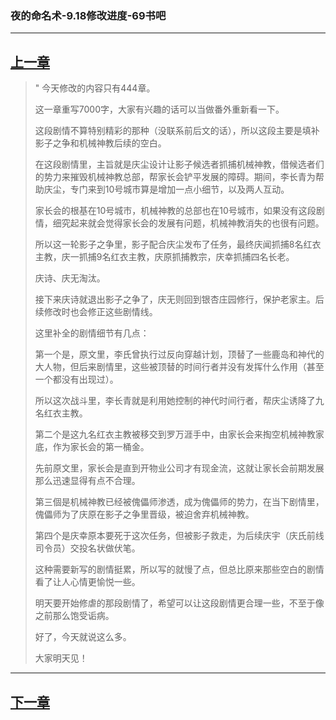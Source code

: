 ### 夜的命名术-9.18修改进度-69书吧

--------
[上一章](./686626c6ea72e2125863e542ce81d842.md)
--------


>
>
>
>"
>今天修改的内容只有444章。
>
>这一章重写7000字，大家有兴趣的话可以当做番外重新看一下。
>
>这段剧情不算特别精彩的那种（没联系前后文的话），所以这段主要是填补影子之争和机械神教后续的空白。
>
>在这段剧情里，主旨就是庆尘设计让影子候选者抓捕机械神教，借候选者们的势力来摧毁机械神教总部，帮家长会铲平发展的障碍。期间，李长青为帮助庆尘，专门来到10号城市算是增加一点小细节，以及两人互动。
>
>家长会的根基在10号城市，机械神教的总部也在10号城市，如果没有这段剧情，细究起来就会觉得家长会的发展有问题，机械神教消失的也很有问题。
>
>所以这一轮影子之争里，影子配合庆尘发布了任务，最终庆闻抓捕8名红衣主教，庆一抓捕9名红衣主教，庆原抓捕教宗，庆幸抓捕四名长老。
>
>庆诗、庆无淘汰。
>
>接下来庆诗就退出影子之争了，庆无则回到银杏庄园修行，保护老家主。后续修改时也会修正这些剧情线。
>
>这里补全的剧情细节有几点：
>
>第一个是，原文里，李氏曾执行过反向穿越计划，顶替了一些鹿岛和神代的大人物，但后来剧情里，这些被顶替的时间行者并没有发挥什么作用（甚至一个都没有出现过）。
>
>所以这次战斗里，李长青就是利用她控制的神代时间行者，帮庆尘诱降了九名红衣主教。
>
>第二个是这九名红衣主教被移交到罗万涯手中，由家长会来掏空机械神教家底，作为家长会的第一桶金。
>
>先前原文里，家长会是直到开物业公司才有现金流，这就让家长会前期发展那么迅速显得有点不合理。
>
>第三個是机械神教已经被傀儡师渗透，成为傀儡师的势力，在当下剧情里，傀儡师为了庆原在影子之争里晋级，被迫舍弃机械神教。
>
>第四个是庆幸原本要死于这次任务，但被影子救走，为后续庆宇（庆氏前线司令员）交投名状做伏笔。
>
>这种需要新写的剧情挺累，所以写的就慢了点，但总比原来那些空白的剧情看了让人心情更愉悦一些。
>
>明天要开始修虐的那段剧情了，希望可以让这段剧情更合理一些，不至于像之前那么饱受诟病。
>
>好了，今天就说这么多。
>
>大家明天见！
>
>

--------
[下一章](./5ff3eb276c08a8368df9f715b620d116.md)
--------
